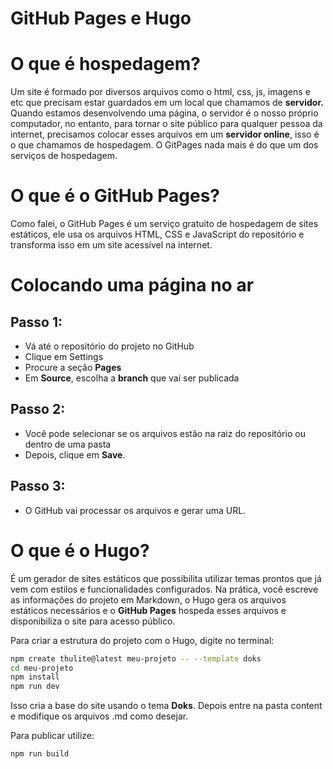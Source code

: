 # GitHub Pages e Hugo

# O que é hospedagem?

Um site é formado por diversos arquivos como o html, css, js, imagens e etc que precisam estar guardados em um local que chamamos de **servidor.** Quando estamos desenvolvendo uma página, o servidor é o nosso próprio computador, no entanto, para tornar o site público para qualquer pessoa da internet, precisamos colocar esses arquivos em um **servidor online**, isso é o que chamamos de hospedagem. O GitPages nada mais é do que um dos serviços de hospedagem.

# O que é o GitHub Pages?

Como falei, o GitHub Pages é um serviço gratuito de hospedagem de sites estáticos, ele usa os arquivos HTML, CSS e JavaScript do repositório e transforma isso em um site acessível na internet. 

# Colocando uma página no ar

## Passo 1:

- Vá até o repositório do projeto no GitHub
- Clique em Settings
- Procure a seção **Pages**
- Em **Source**, escolha a **branch** que vai ser publicada

## Passo 2:

- Você pode selecionar se os arquivos estão na raiz do repositório ou dentro de uma pasta
- Depois, clique em **Save**.

## Passo 3:

- O GitHub vai processar os arquivos e gerar uma URL.

# O que é o Hugo?

É um gerador de sites estáticos que possibilita utilizar temas prontos que já vem com estilos e funcionalidades configurados. Na prática, você escreve as informações do projeto em Markdown, o Hugo gera os arquivos estáticos necessários e o **GitHub Pages** hospeda esses arquivos e disponibiliza o site para acesso público. 

Para criar a estrutura do projeto com o Hugo, digite no terminal:

```bash
npm create thulite@latest meu-projeto -- --template doks
cd meu-projeto
npm install
npm run dev
```

Isso cria a base do site usando o tema **Doks**. Depois entre na pasta content e modifique os arquivos .md como desejar.

Para publicar utilize:

```bash
npm run build
```